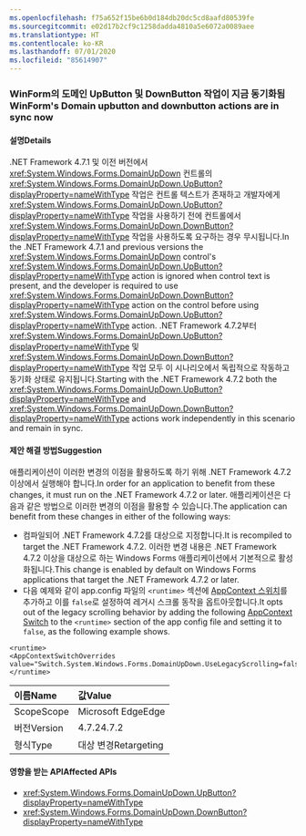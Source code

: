 ```yaml
---
ms.openlocfilehash: f75a652f15be6b0d184db20dc5cd8aafd80539fe
ms.sourcegitcommit: e02d17b2cf9c1258dadda4810a5e6072a0089aee
ms.translationtype: HT
ms.contentlocale: ko-KR
ms.lasthandoff: 07/01/2020
ms.locfileid: "85614907"
---
```

### <a name="winforms-domain-upbutton-and-downbutton-actions-are-in-sync-now"></a><span data-ttu-id="7f0ba-101">WinForm의 도메인 UpButton 및 DownButton 작업이 지금 동기화됨</span><span class="sxs-lookup"><span data-stu-id="7f0ba-101">WinForm's Domain upbutton and downbutton actions are in sync now</span></span>

#### <a name="details"></a><span data-ttu-id="7f0ba-102">설명</span><span class="sxs-lookup"><span data-stu-id="7f0ba-102">Details</span></span>

<span data-ttu-id="7f0ba-103">.NET Framework 4.7.1 및 이전 버전에서 <xref:System.Windows.Forms.DomainUpDown> 컨트롤의 <xref:System.Windows.Forms.DomainUpDown.UpButton?displayProperty=nameWithType> 작업은 컨트롤 텍스트가 존재하고 개발자에게 <xref:System.Windows.Forms.DomainUpDown.UpButton?displayProperty=nameWithType> 작업을 사용하기 전에 컨트롤에서 <xref:System.Windows.Forms.DomainUpDown.DownButton?displayProperty=nameWithType> 작업을 사용하도록 요구하는 경우 무시됩니다.</span><span class="sxs-lookup"><span data-stu-id="7f0ba-103">In the .NET Framework 4.7.1 and previous versions the <xref:System.Windows.Forms.DomainUpDown> control's <xref:System.Windows.Forms.DomainUpDown.UpButton?displayProperty=nameWithType> action is ignored when control text is present, and the developer is required to use <xref:System.Windows.Forms.DomainUpDown.DownButton?displayProperty=nameWithType> action on the control before using <xref:System.Windows.Forms.DomainUpDown.UpButton?displayProperty=nameWithType> action.</span></span> <span data-ttu-id="7f0ba-104">.NET Framework 4.7.2부터 <xref:System.Windows.Forms.DomainUpDown.UpButton?displayProperty=nameWithType> 및 <xref:System.Windows.Forms.DomainUpDown.DownButton?displayProperty=nameWithType> 작업 모두 이 시나리오에서 독립적으로 작동하고 동기화 상태로 유지됩니다.</span><span class="sxs-lookup"><span data-stu-id="7f0ba-104">Starting with the .NET Framework 4.7.2 both the <xref:System.Windows.Forms.DomainUpDown.UpButton?displayProperty=nameWithType> and <xref:System.Windows.Forms.DomainUpDown.DownButton?displayProperty=nameWithType> actions work independently in this scenario and remain in sync.</span></span>

#### <a name="suggestion"></a><span data-ttu-id="7f0ba-105">제안 해결 방법</span><span class="sxs-lookup"><span data-stu-id="7f0ba-105">Suggestion</span></span>

<span data-ttu-id="7f0ba-106">애플리케이션이 이러한 변경의 이점을 활용하도록 하기 위해 .NET Framework 4.7.2 이상에서 실행해야 합니다.</span><span class="sxs-lookup"><span data-stu-id="7f0ba-106">In order for an application to benefit from these changes, it must run on the .NET Framework 4.7.2 or later.</span></span> <span data-ttu-id="7f0ba-107">애플리케이션은 다음과 같은 방법으로 이러한 변경의 이점을 활용할 수 있습니다.</span><span class="sxs-lookup"><span data-stu-id="7f0ba-107">The application can benefit from these changes in either of the following ways:</span></span>

- <span data-ttu-id="7f0ba-108">컴파일되어 .NET Framework 4.7.2를 대상으로 지정합니다.</span><span class="sxs-lookup"><span data-stu-id="7f0ba-108">It is recompiled to target the .NET Framework 4.7.2.</span></span> <span data-ttu-id="7f0ba-109">이러한 변경 내용은 .NET Framework 4.7.2 이상을 대상으로 하는 Windows Forms 애플리케이션에서 기본적으로 활성화됩니다.</span><span class="sxs-lookup"><span data-stu-id="7f0ba-109">This change is enabled by default on Windows Forms applications that target the .NET Framework 4.7.2 or later.</span></span>
- <span data-ttu-id="7f0ba-110">다음 예제와 같이 app.config 파일의 `<runtime>` 섹션에 [AppContext 스위치](https://docs.microsoft.com/dotnet/framework/configure-apps/file-schema/runtime/appcontextswitchoverrides-element)를 추가하고 이를 `false`로 설정하여 레거시 스크롤 동작을 옵트아웃합니다.</span><span class="sxs-lookup"><span data-stu-id="7f0ba-110">It opts out of the legacy scrolling behavior by adding the following [AppContext Switch](https://docs.microsoft.com/dotnet/framework/configure-apps/file-schema/runtime/appcontextswitchoverrides-element) to the `<runtime>` section of the app config file and setting it to `false`, as the following example shows.</span></span>

<pre><code class="lang-xml">&lt;runtime&gt;&#13;&#10;&lt;AppContextSwitchOverrides value=&quot;Switch.System.Windows.Forms.DomainUpDown.UseLegacyScrolling=false&quot;/&gt;&#13;&#10;&lt;/runtime&gt;&#13;&#10;</code></pre>

| <span data-ttu-id="7f0ba-111">이름</span><span class="sxs-lookup"><span data-stu-id="7f0ba-111">Name</span></span>    | <span data-ttu-id="7f0ba-112">값</span><span class="sxs-lookup"><span data-stu-id="7f0ba-112">Value</span></span>       |
|:--------|:------------|
| <span data-ttu-id="7f0ba-113">Scope</span><span class="sxs-lookup"><span data-stu-id="7f0ba-113">Scope</span></span>   | <span data-ttu-id="7f0ba-114">Microsoft Edge</span><span class="sxs-lookup"><span data-stu-id="7f0ba-114">Edge</span></span>        |
| <span data-ttu-id="7f0ba-115">버전</span><span class="sxs-lookup"><span data-stu-id="7f0ba-115">Version</span></span> | <span data-ttu-id="7f0ba-116">4.7.2</span><span class="sxs-lookup"><span data-stu-id="7f0ba-116">4.7.2</span></span>       |
| <span data-ttu-id="7f0ba-117">형식</span><span class="sxs-lookup"><span data-stu-id="7f0ba-117">Type</span></span>    | <span data-ttu-id="7f0ba-118">대상 변경</span><span class="sxs-lookup"><span data-stu-id="7f0ba-118">Retargeting</span></span> |

#### <a name="affected-apis"></a><span data-ttu-id="7f0ba-119">영향을 받는 API</span><span class="sxs-lookup"><span data-stu-id="7f0ba-119">Affected APIs</span></span>

- <xref:System.Windows.Forms.DomainUpDown.UpButton?displayProperty=nameWithType>
- <xref:System.Windows.Forms.DomainUpDown.DownButton?displayProperty=nameWithType>
